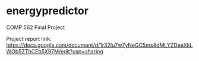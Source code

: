 # energypredictor
COMP 562 Final Project

Project report link: https://docs.google.com/document/d/1r32Iu7w7yNeGC5ms4dMLYZDeeXkLWOb5ZThCEb5X97M/edit?usp=sharing
